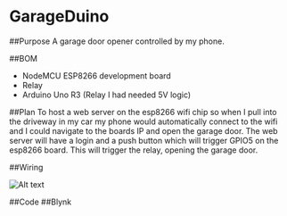 # GarageDuino

##Purpose
  A garage door opener controlled by my phone.

##BOM
  - NodeMCU ESP8266 development board
  - Relay
  - Arduino Uno R3 (Relay I had needed 5V logic)

##Plan
  To host a web server on the esp8266 wifi chip so when I pull into the driveway
  in my car my phone would automatically connect to the wifi and I could navigate
  to the boards IP and open the garage door. The web server will have a login and
  a push button which will trigger GPIO5 on the esp8266 board. This will trigger
  the relay, opening the garage door.

##Wiring

![Alt text](/relative/path/to/img.jpg?raw=true "Wiring Diagram")

##Code
##Blynk
